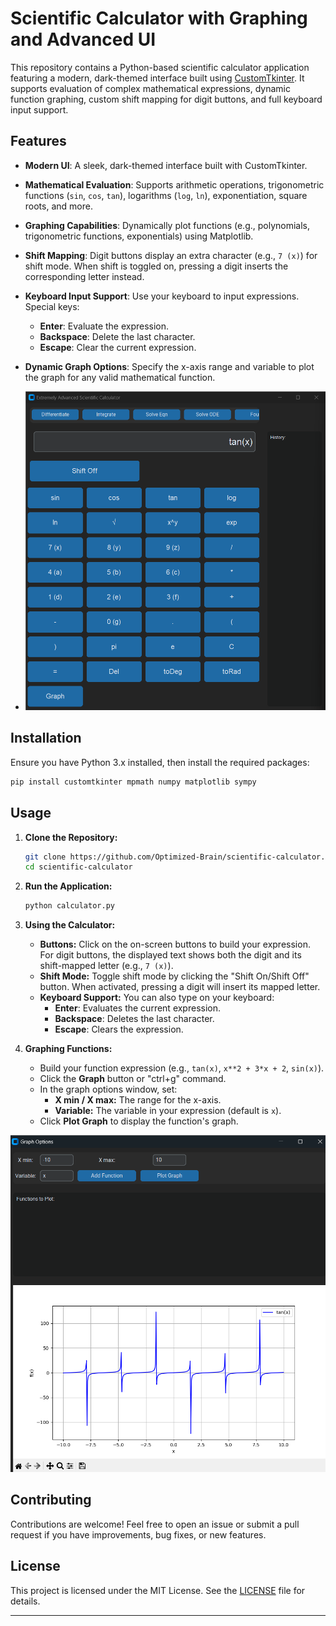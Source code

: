 

# Scientific Calculator with Graphing and Advanced UI

This repository contains a Python-based scientific calculator application featuring a modern, dark-themed interface built using [CustomTkinter](https://github.com/TomSchimansky/CustomTkinter). It supports evaluation of complex mathematical expressions, dynamic function graphing, custom shift mapping for digit buttons, and full keyboard input support.

## Features

- **Modern UI**: A sleek, dark-themed interface built with CustomTkinter.
- **Mathematical Evaluation**: Supports arithmetic operations, trigonometric functions (`sin`, `cos`, `tan`), logarithms (`log`, `ln`), exponentiation, square roots, and more.
- **Graphing Capabilities**: Dynamically plot functions (e.g., polynomials, trigonometric functions, exponentials) using Matplotlib.
- **Shift Mapping**: Digit buttons display an extra character (e.g., `7 (x)`) for shift mode. When shift is toggled on, pressing a digit inserts the corresponding letter instead.
- **Keyboard Input Support**: Use your keyboard to input expressions. Special keys:
  - **Enter**: Evaluate the expression.
  - **Backspace**: Delete the last character.
  - **Escape**: Clear the current expression.
- **Dynamic Graph Options**: Specify the x-axis range and variable to plot the graph for any valid mathematical function.

- ![Main Interface](./Calculator.png)

## Installation

Ensure you have Python 3.x installed, then install the required packages:

```bash
pip install customtkinter mpmath numpy matplotlib sympy
```

## Usage

1. **Clone the Repository:**

   ```bash
   git clone https://github.com/Optimized-Brain/scientific-calculator.git
   cd scientific-calculator
   ```

2. **Run the Application:**

   ```bash
   python calculator.py
   ```

3. **Using the Calculator:**

   - **Buttons:** Click on the on-screen buttons to build your expression. For digit buttons, the displayed text shows both the digit and its shift-mapped letter (e.g., `7 (x)`).
   - **Shift Mode:** Toggle shift mode by clicking the "Shift On/Shift Off" button. When activated, pressing a digit will insert its mapped letter.
   - **Keyboard Support:** You can also type on your keyboard:
     - **Enter**: Evaluates the current expression.
     - **Backspace**: Deletes the last character.
     - **Escape**: Clears the expression.

4. **Graphing Functions:**

   - Build your function expression (e.g., `tan(x)`, `x**2 + 3*x + 2`, `sin(x)`).
   - Click the **Graph** button or "ctrl+g" command.
   - In the graph options window, set:
     - **X min / X max:** The range for the x-axis.
     - **Variable:** The variable in your expression (default is `x`).
   - Click **Plot Graph** to display the function's graph.

  ![Graph Interface](./GraphSS.png)

## Contributing

Contributions are welcome! Feel free to open an issue or submit a pull request if you have improvements, bug fixes, or new features.

## License

This project is licensed under the MIT License. See the [LICENSE](LICENSE) file for details.

---
